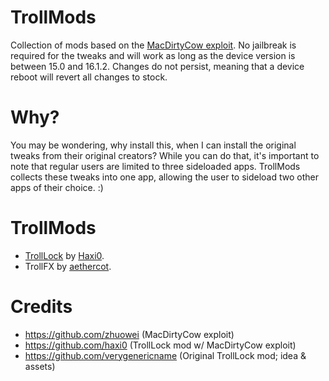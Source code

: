 # TrollMods
Collection of mods based on the [MacDirtyCow exploit](https://github.com/zhuowei/MacDirtyCowDemo/blob/main/vm_unaligned_copy_switch_race.c). No jailbreak is required for the tweaks and will work as long as the device version is between 15.0 and 16.1.2. Changes do not persist, meaning that a device reboot will revert all changes to stock.

# Why?
You may be wondering, why install this, when I can install the original tweaks from their original creators? While you can do that, it's important to note that regular users are limited to three sideloaded apps. TrollMods collects these tweaks into one app, allowing the user to sideload two other apps of their choice. :)
 
# TrollMods
* [TrollLock](https://github.com/haxi0/TrollLock-Reborn) by [Haxi0](https://github.com/haxi0).
* TrollFX by [aethercot](https://github.com/aethercot).
 
# Credits
- https://github.com/zhuowei (MacDirtyCow exploit)
- https://github.com/haxi0 (TrollLock mod w/ MacDirtyCow exploit)
- https://github.com/verygenericname (Original TrollLock mod; idea & assets)

